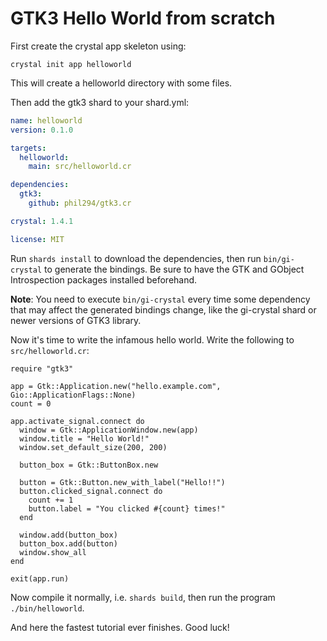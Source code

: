 # GTK3 Hello World from scratch

First create the crystal app skeleton using:

```
crystal init app helloworld
```

This will create a helloworld directory with some files.

Then add the gtk3 shard to your shard.yml:

```YAML
name: helloworld
version: 0.1.0

targets:
  helloworld:
    main: src/helloworld.cr

dependencies:
  gtk3:
    github: phil294/gtk3.cr

crystal: 1.4.1

license: MIT
```

Run `shards install` to download the dependencies, then run `bin/gi-crystal` to generate the bindings. Be sure to have the
GTK and GObject Introspection packages installed beforehand.

**Note**: You need to execute `bin/gi-crystal` every time some dependency that may affect the generated bindings change, like
the gi-crystal shard or newer versions of GTK3 library.

Now it's time to write the infamous hello world. Write the following to `src/helloworld.cr`:

```Crystal
require "gtk3"

app = Gtk::Application.new("hello.example.com", Gio::ApplicationFlags::None)
count = 0

app.activate_signal.connect do
  window = Gtk::ApplicationWindow.new(app)
  window.title = "Hello World!"
  window.set_default_size(200, 200)

  button_box = Gtk::ButtonBox.new

  button = Gtk::Button.new_with_label("Hello!!")
  button.clicked_signal.connect do
    count += 1
    button.label = "You clicked #{count} times!"
  end

  window.add(button_box)
  button_box.add(button)
  window.show_all
end

exit(app.run)
```

Now compile it normally, i.e. `shards build`, then run the program `./bin/helloworld`.

And here the fastest tutorial ever finishes. Good luck!
